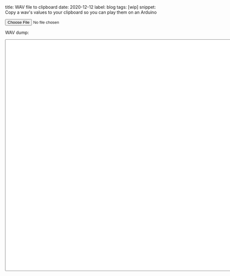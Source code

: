 title: WAV file to clipboard
date: 2020-12-12
label: blog
tags: [wip]
snippet: Copy a wav's values to your clipboard so you can play them on an Arduino

<script>
	// source: https://gist.github.com/lihnux/2aa4a6f5a9170974f6aa
	// Original source: https://stackoverflow.com/questions/18729405/how-to-convert-utf8-string-to-byte-array

	// JavaScript Strings are stored in UTF-16. To get UTF-8, you'll have to convert the String yourself.
	function toUTF8Array(str) {
	    let utf8 = [];
	    for (let i = 0; i < str.length; i++) {
	        let charcode = str.charCodeAt(i);
	        if (charcode < 0x80) utf8.push(charcode);
	        else if (charcode < 0x800) {
	            utf8.push(0xc0 | (charcode >> 6),
	                      0x80 | (charcode & 0x3f));
	        }
	        else if (charcode < 0xd800 || charcode >= 0xe000) {
	            utf8.push(0xe0 | (charcode >> 12),
	                      0x80 | ((charcode>>6) & 0x3f),
	                      0x80 | (charcode & 0x3f));
	        }
	        // surrogate pair
	        else {
	            i++;
	            // UTF-16 encodes 0x10000-0x10FFFF by
	            // subtracting 0x10000 and splitting the
	            // 20 bits of 0x0-0xFFFFF into two halves
	            charcode = 0x10000 + (((charcode & 0x3ff)<<10)
	                      | (str.charCodeAt(i) & 0x3ff));
	            utf8.push(0xf0 | (charcode >>18),
	                      0x80 | ((charcode>>12) & 0x3f),
	                      0x80 | ((charcode>>6) & 0x3f),
	                      0x80 | (charcode & 0x3f));
	        }
	    }
	    return utf8;
	}

	var expose;
	var expose2;
	var expose3;

	function openFile(event) {
	    var input = event.target;
	    expose = input;

	    // Read each file
	    if (input.files.length != 1){
	    	console.log("selection invalid, returning");
	    	return;
	    }

    	let fileObject = input.files[0];
    	expose2 = fileObject
    	// start string at  d.indexOf("data") + 4 

    	fileObject.text().then(fileContents => {
            fileName = fileObject.name;
            console.log("processing", fileName)

            expose3 = fileContents;

            // Cut off the header
            let trimmedString = fileContents.slice(88);

            // Turn the string into an array of the bytes
            let byteArray = toUTF8Array(trimmedString)
            // const newArray = oldArray.filter( value => !Number.isNaN(value) );
            // const reducer = (accumulator, currentValue) => accumulator + currentValue;

            // const maxer = (acc, cur) => cur > acc ? cur : acc;
            // const miner = (acc, cur) => cur < acc ? cur : acc;
            // maxVal = expose3.reduce(maxer);
            // minVal = expose3.reduce(miner);
            

            // expose3 = byteArray;

            // f
            // Set the output 
            document.getElementById("output").innerText = byteArray.join(", ");


            // Do stuff here 

            console.log(fileName, " parsed");
        });
	}
</script>

<input type="file" onchange='openFile(event)'>

WAV dump: 
<textarea id="output" rows=50 cols=100></textarea>

